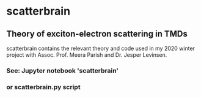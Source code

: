 # scatterbrain 
## Theory of exciton-electron scattering in TMDs
scatterbrain contains the relevant theory and code used in my 2020 winter project
with Assoc. Prof. Meera Parish and Dr. Jesper Levinsen.

### See: Jupyter notebook 'scatterbrain'
###      or scatterbrain.py script
